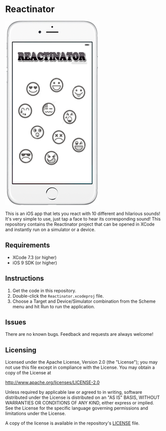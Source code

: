Reactinator
==========================
![](image.png)

This is an iOS app that lets you react with 10 different and hilarious sounds!  It's very simple to use, just tap a face to hear its corresponding sound!
This repository contains the Reactinator project that can be opened in XCode and instantly run on a simulator or a device.

## Requirements

* XCode 7.3 (or higher)
* iOS 9 SDK (or higher)

## Instructions

1. Get the code in this repository.
1. Double-click the  ```Reactinator.xcodeproj``` file.
1. Choose a Target and Device/Simulator combination from the Scheme menu and hit Run to run the application. 

## Issues

There are no known bugs.  Feedback and requests are always welcome!

## Licensing

Licensed under the Apache License, Version 2.0 (the "License");
you may not use this file except in compliance with the License.
You may obtain a copy of the License at

   http://www.apache.org/licenses/LICENSE-2.0

Unless required by applicable law or agreed to in writing, software
distributed under the License is distributed on an "AS IS" BASIS,
WITHOUT WARRANTIES OR CONDITIONS OF ANY KIND, either express or implied.
See the License for the specific language governing permissions and
limitations under the License.

A copy of the license is available in the repository's [LICENSE]( https://github.com/jaystu/Reactinator/blob/master/LICENSE) file.
